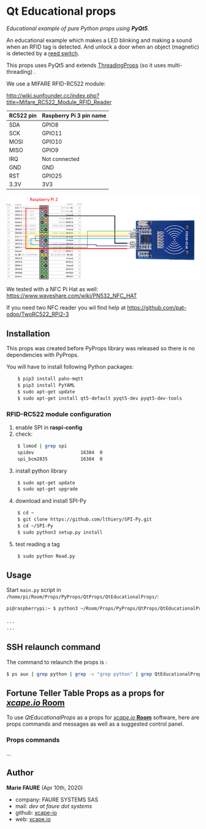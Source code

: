 ﻿# Qt Educational props
*Educational example of pure Python props using **PyQt5**.*

An educational example which makes a LED blinking and making a sound when an RFID tag is detected. And unlock a door when an object (magnetic) is detected by a <a href="https://en.wikipedia.org/wiki/Reed_switch" target="_blank">reed switch</a>.

This props uses PyQt5 and extends <a href="https://github.com/xcape-io/PyProps/blob/master/core/QtProps.py" target="_blank">ThreadingProps</a> (so it uses multi-threading) .

We use a MIFARE RFID-RC522 module:

http://wiki.sunfounder.cc/index.php?title=Mifare_RC522_Module_RFID_Reader

| RC522 pin | Raspberry Pi 3 pin name   |
|-----------|---------------------------|
| SDA       | GPIO8                     |
| SCK       | GPIO11                    |
| MOSI      | GPIO10                    |
| MISO      | GPIO9                     |
| IRQ       | Not connected             |
| GND       | GND                       |
| RST       | GPIO25                    |
| 3.3V      | 3V3                       |

![](docs/1-module%20schema.png)

We tested with a NFC Pi Hat as well: <a href="https://www.waveshare.com/wiki/PN532_NFC_HAT" target="_blank">https://www.waveshare.com/wiki/PN532_NFC_HAT</a>

If you need two NFC reader you wil find help at <a href="https://github.com/pat-odoo/TwoRC522_RPi2-3" target="_blank">https://github.com/pat-odoo/TwoRC522_RPi2-3</a>


## Installation
This props was created before PyProps library was released so there is no dependencies with PyProps.

You will have to install following Python packages:
```bash
    $ pip3 install paho-mqtt
    $ pip3 install PyYAML
    $ sudo apt-get update
    $ sudo apt-get install qt5-default pyqt5-dev pyqt5-dev-tools
```

### RFID-RC522 module configuration
1) enable SPI in **raspi-config**
2) check:
```bash
    $ lsmod | grep spi
    spidev                 16384  0
    spi_bcm2835            16384  0
```
3) install python library
```bash
    $ sudo apt-get update
    $ sudo apt-get upgrade
```
4) download and install SPI-Py
```bash
    $ cd ~
    $ git clone https://github.com/lthiery/SPI-Py.git
    $ cd ~/SPI-Py
    $ sudo python3 setup.py install
```
5) test reading a tag
```bash
    $ sudo python Read.py
```


## Usage
Start `main.py` script in `/home/pi/Room/Props/PyProps/QtProps/QtEducationalProps/`:

```bash
pi@raspberrypi:~ $ python3 ~/Room/Props/PyProps/QtProps/QtEducationalProps/main.py -s 192.168.1.42 -d

...
...

```


## SSH relaunch command
The command to relaunch the props is :

```bash
$ ps aux | grep python | grep -v "grep python" | grep QtEducationalProps/main.py | awk '{print $2}' | xargs kill -9 && screen -d -m python3 /home/pi/Room/Props/PyProps/QtProps/QtEducationalProps/main.py -s %BROKER%
```


## Fortune Teller Table Props as a props for <a href="https://xcape.io/" target="_blank">*xcape.io* **Room**</a>
To use *QtEducationalProps* as a props for <a href="https://xcape.io/" target="_blank">*xcape.io* **Room**</a> software, here are props commands and messages as well as a suggested control panel.

### Props commands

...


## Author

**Marie FAURE** (Apr 10th, 2020)
* company: FAURE SYSTEMS SAS
* mail: *dev at faure dot systems*
* github: <a href="https://github.com/xcape-io?tab=repositories" target="_blank">xcape-io</a>
* web: <a href="https://xcape.io/" target="_blank">xcape.io</a>